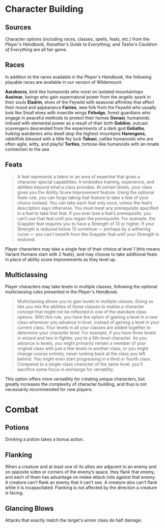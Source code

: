 # Character Building
## Sources
Character options (including races, classes, spells, feats, etc.) from the *Player's Handbook*, *Xanathar's Guide to Everything*, and *Tasha's Cauldron of Everything* are all fair game.
## Races
In addition to the races available in the *Player's Handbook*, the following playable races are available in our version of Wildemount:

**Aarakocra**, bird-like humanoids who roost on isolated mountaintops
**Aasimar**, beings who gain supernatural power from the angelic spark in their souls
**Eladrin**, elves of the Feywild with seasonal affinities that affect their mood and appearance
**Fairies**, wee folk from the Feywild who usually look like Small elves with insectile wings
**Firbolgs**, forest guardians who engage in peaceful methods to protect their homes
**Genasi**, humanoids imbued with elemental power as a result of their birth
**Goblins**, outcast scavengers descended from the experiments of a dark god
**Goliaths**, hulking wanderers who dwell atop the highest mountains
**Harengons**, rabbitfolk blessed with a little fey luck
**Tabaxi**, catlike humanoids who are often agile, witty, and playful
**Tortles**, tortoise-like humanoids with an innate connection to the sea

## Feats
> A feat represents a talent or an area of expertise that gives a character special capabilities. It embodies training, experience, and abilities beyond what a class provides.
> At certain levels, your class gives you the Ability Score Improvement feature. Using the optional feats rule, you can forgo taking that feature to take a feat of your choice instead. You can take each feat only once, unless the feat’s description says otherwise.
> You must meet any prerequisite specified in a feat to take that feat. If you ever lose a feat’s prerequisite, you can’t use that feat until you regain the prerequisite. For example, the Grappler feat requires you to have a Strength of 13 or higher. If your Strength is reduced below 13 somehow — perhaps by a withering curse — you can’t benefit from the Grappler feat until your Strength is restored.

Player characters may take a single feat of their choice at level 1 (this means Variant Humans start with 2 feats), and may choose to take additional feats in place of ability score improvements as they level up.

## Multiclassing
Player characters may take levels in multiple classes, following the optional multiclassing rules presented in the *Player's Handbook*.

> Multiclassing allows you to gain levels in multiple classes. Doing so lets you mix the abilities of those classes to realize a character concept that might not be reflected in one of the standard class options.
> With this rule, you have the option of gaining a level in a new class whenever you advance in level, instead of gaining a level in your current class. Your levels in all your classes are added together to determine your character level. For example, if you have three levels in wizard and two in fighter, you're a 5th-level character.
> As you advance in levels, you might primarily remain a member of your original class with just a few levels in another class, or you might change course entirely, never looking back at the class you left behind. You might even start progressing in a third or fourth class. Compared to a single-class character of the same level, you'll sacrifice some focus in exchange for versatility.

This option offers more versatility for creating unique characters, but greatly increases the complexity of character building, and thus is not necessarily recommended for new players.

# Combat
## Potions
Drinking a potion takes a bonus action.
## Flanking
When a creature and at least one of its allies are adjacent to an enemy and on opposite sides or corners of the enemy’s space, they flank that enemy, and each of them has advantage on melee attack rolls against that enemy.
A creature can’t flank an enemy that it can’t see. A creature also can’t flank while it is incapacitated.
Flanking is not affected by the direction a creature is facing.
## Glancing Blows
Attacks that exactly match the target's armor class do half damage.